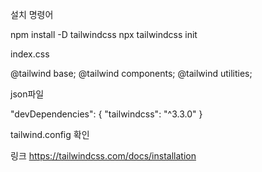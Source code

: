 설치 명령어

npm install -D tailwindcss
npx tailwindcss init

index.css

@tailwind base;
@tailwind components;
@tailwind utilities;

json파일

"devDependencies": {
"tailwindcss": "^3.3.0"
}

tailwind.config
확인

링크
https://tailwindcss.com/docs/installation
